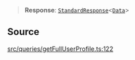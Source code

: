 > **Response**: [`StandardResponse`](api%5Ctype-aliases%5CStandardResponse.md)\<[`Data`](api%5Cnamespaces%5Cqueries%5Cnamespaces%5CGetFullUserProfile%5Ctype-aliases%5CData.md)\>

## Source

[src/queries/getFullUserProfile.ts:122](https://github.com/bhavjitChauhan/khan-api/blob/214cc6672777162cd3ec638a3ad3a22f7fe37e04/src/queries/getFullUserProfile.ts#L122)
